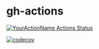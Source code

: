 # gh-actions

[![YourActionName Actions Status](https://github.com/t-kimber/gh-actions/workflows/my_gh_actions_tests/badge.svg)](https://github.com/t-kimber/gh-action/actions)



[![codecov](https://codecov.io/gh/t-kimber/gh-actions/branch/main/graph/badge.svg)](https://codecov.io/gh/t-kimber/gh-actions/branch/main)
